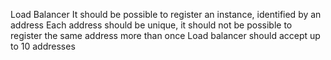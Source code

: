 Load Balancer
It should be possible to register an instance, identified by an address
Each address should be unique, it should not be possible to register the same address more than once 
Load balancer should accept up to 10 addresses
